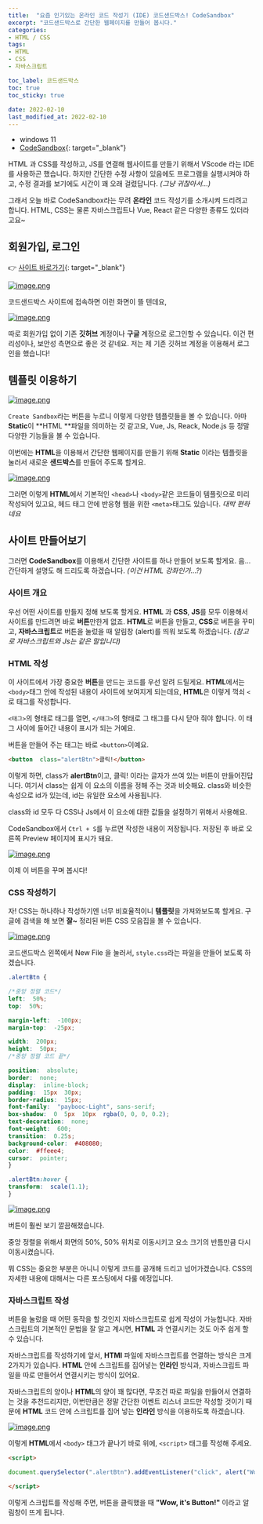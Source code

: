 ```yaml
---
title:  "요즘 인기있는 온라인 코드 작성기 (IDE) 코드샌드박스! CodeSandbox"
excerpt: "코드샌드박스로 간단한 웹페이지를 만들어 봅시다."
categories: 
- HTML / CSS
tags:
- HTML
- CSS
- 자바스크립트

toc_label: 코드샌드박스
toc: true
toc_sticky: true
 
date: 2022-02-10
last_modified_at: 2022-02-10
---
```


- windows 11
- [CodeSandbox](https://codesandbox.io){: target="_blank"}

HTML 과 CSS를 작성하고, JS를 연결해 웹사이트를 만들기 위해서 VScode 라는 IDE를 사용하곤 했습니다. 하지만 간단한 수정 사항이 있음에도 프로그램을 실행시켜야 하고, 수정 결과를 보기에도 시간이 꽤 오래 걸렸답니다. *(그냥 귀찮아서...)*

그래서 오늘 바로 CodeSandbox라는 무려 **온라인** 코드 작성기를 소개시켜 드리려고 합니다.
HTML, CSS는 물론 자바스크립트나 Vue, React 같은 다양한 종류도 있더라고요~

## 회원가입, 로그인
👉 [사이트 바로가기](https://codesandbox.io){: target="_blank"}

[![image.png](https://i.postimg.cc/rmbM9zNT/image.png)](https://postimg.cc/2b4skkt9)

코드샌드박스 사이트에 접속하면 이런 화면이 뜰 텐데요,

[![image.png](https://i.postimg.cc/QC1C9pGw/image.png)](https://postimg.cc/dZQwgZ0j)

따로 회원가입 없이 기존 **깃허브** 계정이나 **구글** 계정으로 로그인할 수 있습니다.
이건 편리성이나, 보안성 측면으로 좋은 것 같네요.
저는 제 기존 깃허브 계정을 이용해서 로그인을 했습니다!

## 템플릿 이용하기

[![image.png](https://i.postimg.cc/3wqxtL3z/image.png)](https://postimg.cc/v1WyBtgv)

`Create Sandbox`라는 버튼을 누르니 이렇게 다양한 템플릿들을 볼 수 있습니다.
아마 **Static**이 **HTML **파일을 의미하는 것 같고요, Vue, Js, Reack, Node.js 등 정말 다양한 기능들을 볼 수 있습니다.

이번에는 **HTML**을 이용해서 간단한 웹페이지를 만들기 위해 **Static** 이라는 템플릿을 눌러서 새로운 **샌드박스**를 만들어 주도록 할게요.

[![image.png](https://i.postimg.cc/Z5TFrLYr/image.png)](https://postimg.cc/6ymvKnv3)

그러면 이렇게 **HTML**에서 기본적인 `<head>`나 `<body>`같은 코드들이 템플릿으로 미리 작성되어 있고요, 헤드 태그 안에 반응형 웹을 위한 `<meta>`태그도 있습니다.
*대박 편하네요*

## 사이트 만들어보기
그러면 **CodeSandbox**를 이용해서 간단한 사이트를 하나 만들어 보도록 할게요.
음... 간단하게 설명도 해 드리도록 하겠습니다. *(이건 HTML 강좌인가...?)*

### 사이트 개요
우선 어떤 사이트를 만들지 정해 보도록 할게요. **HTML** 과 **CSS**, **JS**를 모두 이용해서 사이트를 만드려면 바로 **버튼**만한게 없죠. **HTML**로 버튼을 만들고, **CSS**로 버튼을 꾸미고, **자바스크립트**로 버튼을 눌렀을 때 알림창 (alert)를 띄워 보도록 하겠습니다.
*(참고로 자바스크립트와 Js는 같은 말입니다)*

### HTML 작성
이 사이트에서 가장 중요한 **버튼**을 만드는 코드를 우선 알려 드릴게요.
**HTML**에서는 `<body>`태그 안에 작성된 내용이 사이트에 보여지게 되는데요, 
**HTML**은 이렇게 꺽쇠 `<` 로 태그를 작성합니다.

`<태그>`의 형태로 태그를 열면, `</태그>`의 형태로 그 태그를 다시 닫아 줘야 합니다.
이 태그 사이에 들어간 내용이 표시가 되는 거예요.

버튼을 만들어 주는 태그는 바로 `<button>`이예요.
~~~ html
<button  class="alertBtn">클릭!</button>
~~~
이렇게 하면, class가 **alertBtn**이고, 클릭! 이라는 글자가 쓰여 있는 버튼이 만들어진답니다.
여기서 class는 쉽게 이 요소의 이름을 정해 주는 것과 비슷해요. class와 비슷한 속성으로 id가 있는데, id는 유일한 요소에 사용됩니다.

class와 id 모두 다 CSS나 Js에서 이 요소에 대한 값들을 설정하기 위해서 사용해요.

CodeSandbox에서 `Ctrl + S`를 누르면 작성한 내용이 저장됩니다.
저장된 후 바로 오른쪽 Preview 페이지에 표시가 돼요.

[![image.png](https://i.postimg.cc/fRmyR4QC/image.png)](https://postimg.cc/0z5PVBQK)

이제 이 버튼을 꾸며 봅시다!

### CSS 작성하기

자! CSS는 하나하나 작성하기엔 너무 비효율적이니 **템플릿**을 가져와보도록 할게요.
구글에 검색을 해 보면 **잘~** 정리된 버튼 CSS 모음집을 볼 수 있습니다.

[![image.png](https://i.postimg.cc/g2GZ6kcj/image.png)](https://postimg.cc/3dbRshvQ)

코드샌드박스 왼쪽에서 New File 을 눌러서, 
`style.css`라는 파일을 만들어 보도록 하겠습니다.


~~~ CSS
.alertBtn {

/*중앙 정렬 코드*/
left:  50%;
top:  50%;

margin-left:  -100px;
margin-top:  -25px;

width:  200px;
height:  50px;
/*중앙 정렬 코드 끝*/

position:  absolute;
border:  none;
display:  inline-block;
padding:  15px  30px;
border-radius:  15px;
font-family:  "paybooc-Light", sans-serif;
box-shadow:  0  5px  10px  rgba(0, 0, 0, 0.2);
text-decoration:  none;
font-weight:  600;
transition:  0.25s;
background-color:  #408080;
color:  #ffeee4;
cursor:  pointer;
}

.alertBtn:hover {
transform:  scale(1.1);
}
~~~

[![image.png](https://i.postimg.cc/FKgK0wpZ/image.png)](https://postimg.cc/Ty1G67ZL)

버튼이 훨씬 보기 깔끔해졌습니다.

중앙 정렬을 위해서 화면의 50%, 50% 위치로 이동시키고
요소 크기의 반틈만큼 다시 이동시켰습니다.

뭐 CSS는 중요한 부분은 아니니 이렇게 코드를 공개해 드리고 넘어가겠습니다.
CSS의 자세한 내용에 대해서는 다른 포스팅에서 다룰 에정입니다.

### 자바스크립트 작성
버튼을 눌렀을 때 어떤 동작을 할 것인지 자바스크립트로 쉽게 작성이 가능합니다.
자바스크립트의 기본적인 문법을 잘 알고 계시면, 
**HTML** 과 연결시키는 것도 아주 쉽게 할 수 있습니다. 

자바스크립트를 작성하기에 앞서, **HTMl** 파일에 자바스크립트를 연결하는 방식은 크게 2가지가 있습니다. **HTML** 안에 스크립트를 집어넣는 **인라인** 방식과, 자바스크립트 파일을 따로 만들어서 연결시키는 방식이 있어요.

자바스크립트의 양이나 **HTML**의 양이 꽤 많다면, 무조건 따로 파일을 만들어서 연결하는 것을 추천드리지만, 이번만큼은 정말 간단한 이벤트 리스너 코드만 작성할 것이기 때문에 **HTML** 코드 안에 스크립트를 집어 넣는 **인라인** 방식을 이용하도록 하겠습니다.

[![image.png](https://i.postimg.cc/VkzsmKm0/image.png)](https://postimg.cc/KRsh5rKm)

이렇게 **HTML**에서 `<body>` 태그가 끝나기 바로 위에, `<script>` 태그를 작성해 주세요.

~~~ html
<script>

document.querySelector(".alertBtn").addEventListener("click", alert("Wow, it's Button!"));

</script>
~~~
이렇게 스크립트를 작성해 주면, 버튼을 클릭했을 때 **"Wow, it's Button!"** 이라고 알림창이 뜨게 됩니다.



